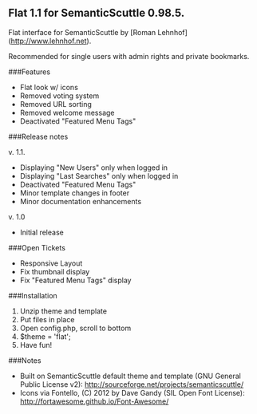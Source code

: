 Flat 1.1 for SemanticScuttle 0.98.5.
------------------------------------

Flat interface for SemanticScuttle by [Roman Lehnhof] (http://www.lehnhof.net).

Recommended for single users with admin rights and private bookmarks.

###Features

* Flat look w/ icons
* Removed voting system
* Removed URL sorting
* Removed welcome message
* Deactivated "Featured Menu Tags"

###Release notes

v. 1.1.

* Displaying "New Users" only when logged in
* Displaying "Last Searches" only when logged in
* Deactivated "Featured Menu Tags"
* Minor template changes in footer
* Minor documentation enhancements


v. 1.0

* Initial release

###Open Tickets

* Responsive Layout
* Fix thumbnail display
* Fix "Featured Menu Tags" display

###Installation

1. Unzip theme and template
2. Put files in place
3. Open config.php, scroll to bottom
4. $theme = 'flat';
5. Have fun!

###Notes

* Built on SemanticScuttle default theme and template (GNU General Public License v2): http://sourceforge.net/projects/semanticscuttle/
* Icons via Fontello, (C) 2012 by Dave Gandy (SIL Open Font License): http://fortawesome.github.io/Font-Awesome/


